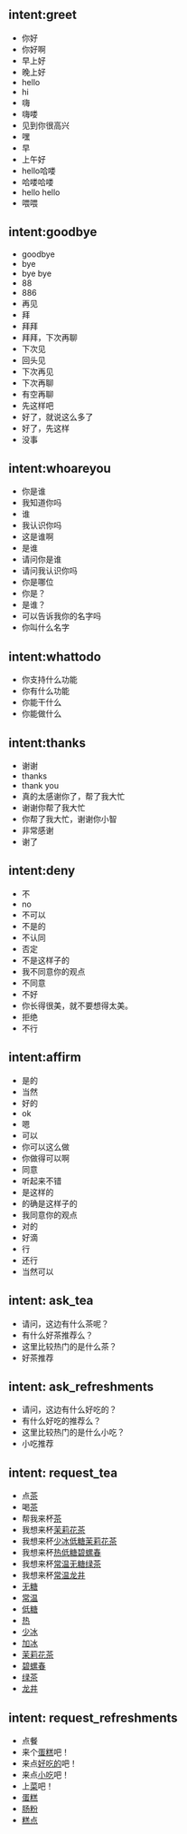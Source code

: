 ## intent:greet
- 你好
- 你好啊
- 早上好
- 晚上好
- hello
- hi
- 嗨
- 嗨喽
- 见到你很高兴
- 嘿
- 早
- 上午好
- hello哈喽
- 哈喽哈喽
- hello hello
- 喂喂

## intent:goodbye
- goodbye
- bye
- bye bye
- 88
- 886
- 再见
- 拜
- 拜拜
- 拜拜，下次再聊
- 下次见
- 回头见
- 下次再见
- 下次再聊
- 有空再聊
- 先这样吧
- 好了，就说这么多了
- 好了，先这样
- 没事

## intent:whoareyou
- 你是谁
- 我知道你吗
- 谁
- 我认识你吗
- 这是谁啊
- 是谁
- 请问你是谁
- 请问我认识你吗
- 你是哪位
- 你是？
- 是谁？
- 可以告诉我你的名字吗
- 你叫什么名字

## intent:whattodo
- 你支持什么功能
- 你有什么功能
- 你能干什么
- 你能做什么

## intent:thanks
- 谢谢
- thanks
- thank you
- 真的太感谢你了，帮了我大忙
- 谢谢你帮了我大忙
- 你帮了我大忙，谢谢你小智
- 非常感谢
- 谢了

## intent:deny
- 不
- no
- 不可以
- 不是的
- 不认同
- 否定
- 不是这样子的
- 我不同意你的观点
- 不同意
- 不好
- 你长得很美，就不要想得太美。
- 拒绝
- 不行

## intent:affirm
- 是的
- 当然
- 好的
- ok
- 嗯
- 可以
- 你可以这么做
- 你做得可以啊
- 同意
- 听起来不错
- 是这样的
- 的确是这样子的
- 我同意你的观点
- 对的
- 好滴
- 行
- 还行
- 当然可以

## intent: ask_tea
- 请问，这边有什么茶呢？
- 有什么好茶推荐么？
- 这里比较热门的是什么茶？
- 好茶推荐

## intent: ask_refreshments
- 请问，这边有什么好吃的？
- 有什么好吃的推荐么？
- 这里比较热门的是什么小吃？
- 小吃推荐

## intent: request_tea
- 点[茶](tea)
- 喝[茶](tea)
- 帮我来杯[茶](tea)
- 我想来杯[茉莉花茶](tea)
- 我想来杯[少冰](temperature)[低糖](sugar)[茉莉花茶](tea)
- 我想来杯[热](temperature)[低糖](sugar)[碧螺春](tea)
- 我想来杯[常温](temperature)[无糖](sugar)[绿茶](tea)
- 我想来杯[常温](temperature)[龙井](tea)
- [无糖](sugar)
- [常温](temperature)
- [低糖](sugar)
- [热](temperature)
- [少冰](temperature)
- [加冰](temperature)
- [茉莉花茶](tea)
- [碧螺春](tea)
- [绿茶](tea)
- [龙井](tea)


## intent: request_refreshments
- 点餐
- 来个[蛋糕](refreshments)吧！
- 来点[好吃的](refreshments)吧！
- 来点[小吃](refreshments)吧！
- 上[菜](refreshments)吧！
- [蛋糕](refreshments)
- [肠粉](refreshments)
- [糕点](refreshments)




